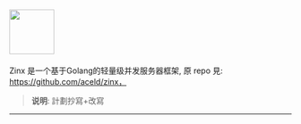 # <img width="80px" src="https://s2.ax1x.com/2019/10/09/u4yHo9.png" /> 

Zinx 是一个基于Golang的轻量级并发服务器框架,
原 repo 見: https://github.com/aceld/zinx，



> **说明**:
>計劃抄寫+改寫


---

